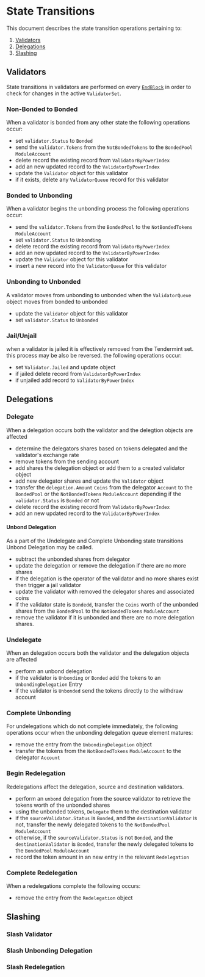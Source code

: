 # State Transitions

This document describes the state transition operations pertaining to:

1. [Validators](./02_state_transitions.md#validators)
2. [Delegations](./02_state_transitions.md#delegations)
3. [Slashing](./02_state_transitions.md#slashing)

## Validators

State transitions in validators are performed on every [`EndBlock`](./04_end_block.md#validator-set-changes) in order to check for changes in the active `ValidatorSet`.

### Non-Bonded to Bonded

When a validator is bonded from any other state the following operations occur:  

- set `validator.Status` to `Bonded`
- send the `validator.Tokens` from the `NotBondedTokens` to the `BondedPool` `ModuleAccount`
- delete record the existing record from `ValidatorByPowerIndex`
- add an new updated record to the `ValidatorByPowerIndex`
- update the `Validator` object for this validator
- if it exists, delete any `ValidatorQueue` record for this validator

### Bonded to Unbonding

When a validator begins the unbonding process the following operations occur:

- send the `validator.Tokens` from the `BondedPool` to the `NotBondedTokens` `ModuleAccount`
- set `validator.Status` to `Unbonding`
- delete record the existing record from `ValidatorByPowerIndex`
- add an new updated record to the `ValidatorByPowerIndex`
- update the `Validator` object for this validator
- insert a new record into the `ValidatorQueue` for this validator

### Unbonding to Unbonded

A validator moves from unbonding to unbonded when the `ValidatorQueue` object
moves from bonded to unbonded

- update the `Validator` object for this validator
- set `validator.Status` to `Unbonded`

### Jail/Unjail

when a validator is jailed it is effectively removed from the Tendermint set.
this process may be also be reversed. the following operations occur:

- set `Validator.Jailed` and update object
- if jailed delete record from `ValidatorByPowerIndex`
- if unjailed add record to `ValidatorByPowerIndex`

## Delegations

### Delegate

When a delegation occurs both the validator and the delegtion objects are affected  

- determine the delegators shares based on tokens delegated and the validator's exchange rate
- remove tokens from the sending account
- add shares the delegation object or add them to a created validator object
- add new delegator shares and update the `Validator` object
- transfer the `delegation.Amount` `Coins` from the delegator `Account` to the `BondedPool` or the `NotBondedTokens` `ModuleAccount` depending if the `validator.Status` is `Bonded` or not
- delete record the existing record from `ValidatorByPowerIndex`
- add an new updated record to the `ValidatorByPowerIndex`

#### Unbond Delegation

As a part of the Undelegate and Complete Unbonding state transitions Unbond
Delegation may be called.

- subtract the unbonded shares from delegator
- update the delegation or remove the delegation if there are no more shares
- if the delegation is the operator of the validator and no more shares exist then trigger a jail validator
- update the validator with removed the delegator shares and associated coins
- if the validator state is `Bondedd`, transfer the `Coins` worth of the unbonded
shares from the `BondedPool` to the `NotBondedTokens` `ModuleAccount`
- remove the validator if it is unbonded and there are no more delegation shares.

### Undelegate

When an delegation occurs both the validator and the delegation objects are affected  

- perform an unbond delegation
- if the validator is `Unbonding` or `Bonded` add the tokens to an `UnbondingDelegation` Entry
- if the validator is `Unbonded` send the tokens directly to the withdraw
  account

### Complete Unbonding

For undelegations which do not complete immediately, the following operations
occur when the unbonding delegation queue element matures:

- remove the entry from the `UnbondingDelegation` object
- transfer the tokens from the `NotBondedTokens` `ModuleAccount` to the delegator `Account`

### Begin Redelegation

Redelegations affect the delegation, source and destination validators.

- perform an `unbond` delegation from the source validator to retrieve the tokens
worth of the unbonded shares
- using the unbonded tokens, `Delegate` them to the destination validator
- if the `sourceValidator.Status` is `Bonded`, and the `destinationValidator` is not, transfer the newly delegated tokens to the `NotBondedPool` `ModuleAccount`
- otherwise, if the `sourceValidator.Status` is not `Bonded`, and the `destinationValidator` is `Bonded`, transfer the newly delegated tokens to the `BondedPool` `ModuleAccount`
- record the token amount in an new entry in the relevant `Redelegation`

### Complete Redelegation

When a redelegations complete the following occurs:

- remove the entry from the `Redelegation` object

## Slashing

### Slash Validator

### Slash Unbonding Delegation

### Slash Redelegation
